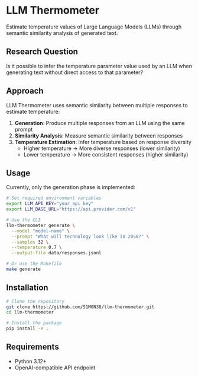 # LLM Thermometer

Estimate temperature values of Large Language Models (LLMs) through semantic similarity analysis of generated text.

## Research Question

Is it possible to infer the temperature parameter value used by an LLM when generating text without direct access to that parameter?

## Approach

LLM Thermometer uses semantic similarity between multiple responses to estimate temperature:

1. **Generation**: Produce multiple responses from an LLM using the same prompt
2. **Similarity Analysis**: Measure semantic similarity between responses
3. **Temperature Estimation**: Infer temperature based on response diversity
   - Higher temperature → More diverse responses (lower similarity)
   - Lower temperature → More consistent responses (higher similarity)

## Usage

Currently, only the generation phase is implemented:

```bash
# Set required environment variables
export LLM_API_KEY="your_api_key"
export LLM_BASE_URL="https://api.provider.com/v1"

# Use the CLI
llm-thermometer generate \
  --model "model-name" \
  --prompt "What will technology look like in 2050?" \
  --samples 32 \
  --temperature 0.7 \
  --output-file data/responses.jsonl

# Or use the Makefile
make generate
```

## Installation

```bash
# Clone the repository
git clone https://github.com/S1M0N38/llm-thermometer.git
cd llm-thermometer

# Install the package
pip install -e .
```

## Requirements

- Python 3.12+
- OpenAI-compatible API endpoint

